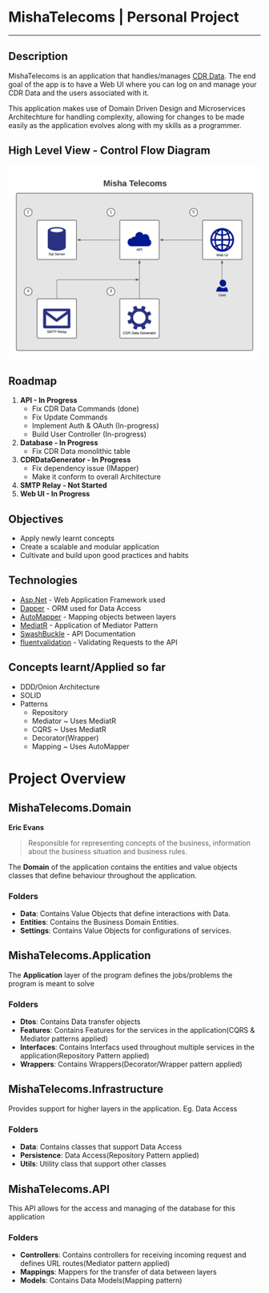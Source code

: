 # MishaTelecoms | Personal Project
---
## Description
MishaTelecoms is an application that handles/manages [CDR Data](https://en.wikipedia.org/wiki/Call_detail_record).
The end goal of the app is to have a Web UI where you can log on and manage your CDR Data and the users associated with it.

This application makes use of Domain Driven Design and Microservices Architechture for handling complexity, allowing for changes to be made easily
as the application evolves along with my skills as a programmer.

## High Level View - Control Flow Diagram
![](/Images/MishaTelecoms_ControlFlow.png)

## Roadmap

1. **API - In Progress**
	- Fix CDR Data Commands (done)
	- Fix Update Commands
	- Implement Auth & OAuth (In-progress)
	- Build User Controller (In-progress)
2. **Database - In Progress**
	- Fix CDR Data monolithic table
3. **CDRDataGenerator - In Progress**
	- Fix dependency issue (IMapper)
	- Make it conform to overall Architecture
4. **SMTP Relay - Not Started**
5. **Web UI - In Progress**

## Objectives

- Apply newly learnt concepts
- Create a scalable and modular application
- Cultivate and build upon good practices and habits

## Technologies
- [Asp.Net](https://dotnet.microsoft.com/apps/aspnet) -  Web Application Framework used
- [Dapper](https://github.com/DapperLib/Dapper) - ORM used for Data Access
- [AutoMapper](http://automapper.org/) - Mapping objects between layers
- [MediatR](https://github.com/jbogard/MediatR) - Application of Mediator Pattern
- [SwashBuckle](https://docs.microsoft.com/en-us/aspnet/core/tutorials/web-api-help-pages-using-swagger?view=aspnetcore-5.0) - API Documentation
- [fluentvalidation](https://docs.fluentvalidation.net/en/latest/custom-validators.html) - Validating Requests to the API
  

## Concepts learnt/Applied so far
- DDD/Onion Architecture
- SOLID
- Patterns
  - Repository
  - Mediator ~ Uses MediatR
  - CQRS ~ Uses MediatR
  - Decorator(Wrapper)
  - Mapping ~ Uses AutoMapper

# Project Overview

## MishaTelecoms.Domain
**Eric Evans**
>Responsible for representing concepts of the business, information about the business situation and business rules.

The **Domain** of the application contains the entities and value objects classes that define behaviour throughout the application.
### Folders
- **Data**:     Contains Value Objects that define interactions with Data.
- **Entities**: Contains the Business Domain Entities.
- **Settings**: Contains Value Objects for configurations of services.

## MishaTelecoms.Application
The **Application** layer of the program defines the jobs/problems the program is meant to solve
### Folders
- **Dtos**:       Contains Data transfer objects
- **Features**:   Contains Features for the services in the application(CQRS & Mediator patterns applied)
- **Interfaces**: Contains Interfacs used throughout multiple services in the application(Repository Pattern applied)
- **Wrappers**:   Contains Wrappers(Decorator/Wrapper pattern applied)
## MishaTelecoms.Infrastructure
Provides support for higher layers in the application. Eg. Data Access
### Folders
- **Data**:        Contains classes that support Data Access
- **Persistence**: Data Access(Repository Pattern applied)
- **Utils**:       Utility class that support other classes
## MishaTelecoms.API
This API allows for the access and managing of the database for this application
### Folders
- **Controllers**: Contains controllers for receiving incoming request and defines URL routes(Mediator pattern applied)
- **Mappings**:    Mappers for the transfer of data between layers
- **Models**:      Contains Data Models(Mapping pattern)
